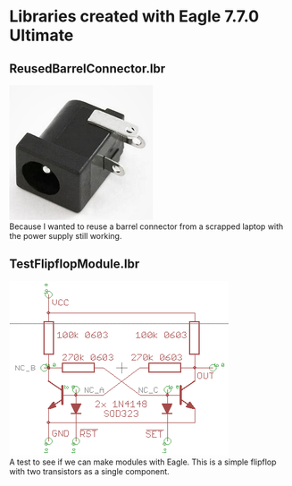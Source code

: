 # Libraries created with Eagle 7.7.0 Ultimate

## ReusedBarrelConnector.lbr  
![](images/barrel.png)  
Because I wanted to reuse a barrel connector from a scrapped laptop with the power supply still working.  
  
## TestFlipflopModule.lbr  
![](images/module.png)  
A test to see if we can make modules with Eagle. This is a simple flipflop with two transistors as a single component.  
